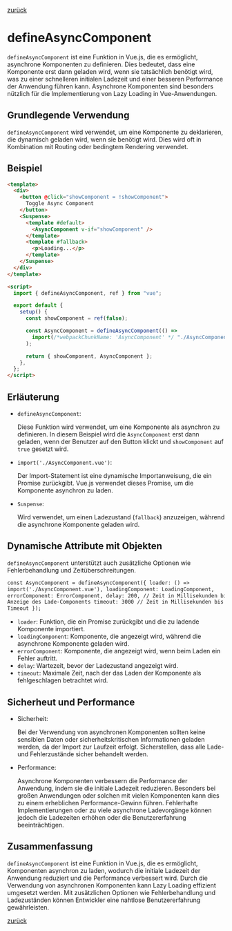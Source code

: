 [zurück](../Readme.md)

# defineAsyncComponent

`defineAsyncComponent` ist eine Funktion in Vue.js, die es ermöglicht, asynchrone Komponenten zu definieren. Dies bedeutet, dass eine Komponente erst dann geladen wird, wenn sie tatsächlich benötigt wird, was zu einer schnelleren initialen Ladezeit und einer besseren Performance der Anwendung führen kann. Asynchrone Komponenten sind besonders nützlich für die Implementierung von Lazy Loading in Vue-Anwendungen.

## Grundlegende Verwendung

`defineAsyncComponent` wird verwendet, um eine Komponente zu deklarieren, die dynamisch geladen wird, wenn sie benötigt wird. Dies wird oft in Kombination mit Routing oder bedingtem Rendering verwendet.

## Beispiel

```html
<template>
  <div>
    <button @click="showComponent = !showComponent">
      Toggle Async Component
    </button>
    <Suspense>
      <template #default>
        <AsyncComponent v-if="showComponent" />
      </template>
      <template #fallback>
        <p>Loading...</p>
      </template>
    </Suspense>
  </div>
</template>

<script>
  import { defineAsyncComponent, ref } from "vue";

  export default {
    setup() {
      const showComponent = ref(false);

      const AsyncComponent = defineAsyncComponent(() =>
        import(/*webpackChunkName: 'AsyncComponent' */ "./AsyncComponent.vue")
      );

      return { showComponent, AsyncComponent };
    },
  };
</script>
```

## Erläuterung

- `defineAsyncComponent`:

  Diese Funktion wird verwendet, um eine Komponente als asynchron zu definieren. In diesem Beispiel wird die `AsyncComponent` erst dann geladen, wenn der Benutzer auf den Button klickt und `showComponent` auf `true` gesetzt wird.

- `import('./AsyncComponent.vue')`:

  Der Import-Statement ist eine dynamische Importanweisung, die ein Promise zurückgibt. Vue.js verwendet dieses Promise, um die Komponente asynchron zu laden.

- `Suspense`:

  Wird verwendet, um einen Ladezustand (`fallback`) anzuzeigen, während die asynchrone Komponente geladen wird.

## Dynamische Attribute mit Objekten

`defineAsyncComponent` unterstützt auch zusätzliche Optionen wie Fehlerbehandlung und Zeitüberschreitungen.

```html
const AsyncComponent = defineAsyncComponent({ loader: () =>
import('./AsyncComponent.vue'), loadingComponent: LoadingComponent,
errorComponent: ErrorComponent, delay: 200, // Zeit in Millisekunden bis zur
Anzeige des Lade-Components timeout: 3000 // Zeit in Millisekunden bis zum
Timeout });
```

- `loader`: Funktion, die ein Promise zurückgibt und die zu ladende Komponente importiert.
- `loadingComponent`: Komponente, die angezeigt wird, während die asynchrone Komponente geladen wird.
- `errorComponent`: Komponente, die angezeigt wird, wenn beim Laden ein Fehler auftritt.
- `delay`: Wartezeit, bevor der Ladezustand angezeigt wird.
- `timeout`: Maximale Zeit, nach der das Laden der Komponente als fehlgeschlagen betrachtet wird.

## Sicherheut und Performance

- Sicherheit:

  Bei der Verwendung von asynchronen Komponenten sollten keine sensiblen Daten oder sicherheitskritischen Informationen geladen werden, da der Import zur Laufzeit erfolgt. Sicherstellen, dass alle Lade- und Fehlerzustände sicher behandelt werden.

- Performance:

  Asynchrone Komponenten verbessern die Performance der Anwendung, indem sie die initiale Ladezeit reduzieren. Besonders bei großen Anwendungen oder solchen mit vielen Komponenten kann dies zu einem erheblichen Performance-Gewinn führen. Fehlerhafte Implementierungen oder zu viele asynchrone Ladevorgänge können jedoch die Ladezeiten erhöhen oder die Benutzererfahrung beeinträchtigen.

## Zusammenfassung

`defineAsyncComponent` ist eine Funktion in Vue.js, die es ermöglicht, Komponenten asynchron zu laden, wodurch die initiale Ladezeit der Anwendung reduziert und die Performance verbessert wird. Durch die Verwendung von asynchronen Komponenten kann Lazy Loading effizient umgesetzt werden. Mit zusätzlichen Optionen wie Fehlerbehandlung und Ladezuständen können Entwickler eine nahtlose Benutzererfahrung gewährleisten.

[zurück](../Readme.md)
